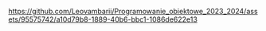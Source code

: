 
https://github.com/Leovambarii/Programowanie_obiektowe_2023_2024/assets/95575742/a10d79b8-1889-40b6-bbc1-1086de622e13
